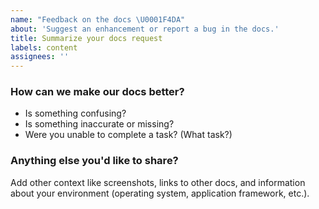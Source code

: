 ```yaml
---
name: "Feedback on the docs \U0001F4DA"
about: 'Suggest an enhancement or report a bug in the docs.'
title: Summarize your docs request
labels: content
assignees: ''
---
```


<!-- Thanks for filing an issue on our docs! -->

<!-- This repo is public. Anything you share here is visible to the world. -->

### How can we make our docs better?

* Is something confusing?
* Is something inaccurate or missing?
* Were you unable to complete a task? (What task?)

### Anything else you'd like to share?

Add other context like screenshots, links to other docs, and information about
your environment (operating system, application framework, etc.).